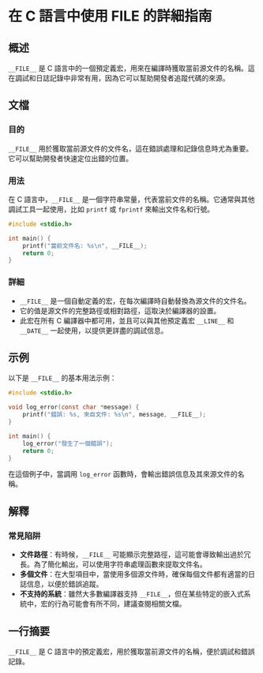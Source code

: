 <!--
Meta Description: # 在 C 語言中使用 __FILE__ 的詳細指南 ## 概述 `__FILE__` 是 C 語言中的一個預定義宏，用來在編譯時獲取當前源文件的名稱。這在調試和日誌記錄中非常有用，因為它可以幫助開發者追蹤代碼的來源。 ## 文檔 ### 目的 `__FILE__` 用於獲取當前源文件的文件名，這在...
Meta Keywords: __file__, printf, log_error, include, stdio
-->

# 在 C 語言中使用 __FILE__ 的詳細指南

## 概述
`__FILE__` 是 C 語言中的一個預定義宏，用來在編譯時獲取當前源文件的名稱。這在調試和日誌記錄中非常有用，因為它可以幫助開發者追蹤代碼的來源。

## 文檔
### 目的
`__FILE__` 用於獲取當前源文件的文件名，這在錯誤處理和記錄信息時尤為重要。它可以幫助開發者快速定位出錯的位置。

### 用法
在 C 語言中，`__FILE__` 是一個字符串常量，代表當前文件的名稱。它通常與其他調試工具一起使用，比如 `printf` 或 `fprintf` 來輸出文件名和行號。

```c
#include <stdio.h>

int main() {
    printf("當前文件名: %s\n", __FILE__);
    return 0;
}
```

### 詳細
- `__FILE__` 是一個自動定義的宏，在每次編譯時自動替換為源文件的文件名。
- 它的值是源文件的完整路徑或相對路徑，這取決於編譯器的設置。
- 此宏在所有 C 編譯器中都可用，並且可以與其他預定義宏 `__LINE__` 和 `__DATE__` 一起使用，以提供更詳盡的調試信息。

## 示例
以下是 `__FILE__` 的基本用法示例：

```c
#include <stdio.h>

void log_error(const char *message) {
    printf("錯誤: %s, 來自文件: %s\n", message, __FILE__);
}

int main() {
    log_error("發生了一個錯誤");
    return 0;
}
```

在這個例子中，當調用 `log_error` 函數時，會輸出錯誤信息及其來源文件的名稱。

## 解釋
### 常見陷阱
- **文件路徑**：有時候，`__FILE__` 可能顯示完整路徑，這可能會導致輸出過於冗長。為了簡化輸出，可以使用字符串處理函數來提取文件名。
- **多個文件**：在大型項目中，當使用多個源文件時，確保每個文件都有適當的日誌信息，以便於錯誤追蹤。
- **不支持的系統**：雖然大多數編譯器支持 `__FILE__`，但在某些特定的嵌入式系統中，宏的行為可能會有所不同，建議查閱相關文檔。

## 一行摘要
`__FILE__` 是 C 語言中的預定義宏，用於獲取當前源文件的名稱，便於調試和錯誤記錄。